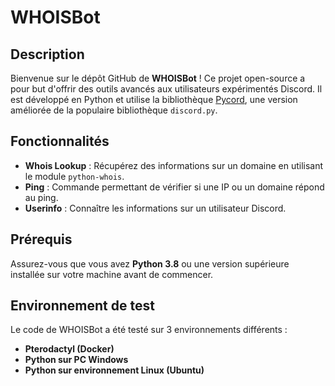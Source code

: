 # WHOISBot

## Description

Bienvenue sur le dépôt GitHub de **WHOISBot** ! Ce projet open-source a pour but d'offrir des outils avancés aux utilisateurs expérimentés Discord. Il est développé en Python et utilise la bibliothèque [Pycord](https://github.com/Pycord-Development/pycord), une version améliorée de la populaire bibliothèque `discord.py`. 

## Fonctionnalités

- **Whois Lookup** : Récupérez des informations sur un domaine en utilisant le module `python-whois`.
- **Ping** : Commande permettant de vérifier si une IP ou un domaine répond au ping.
- **Userinfo** : Connaître les informations sur un utilisateur Discord.

## Prérequis

Assurez-vous que vous avez **Python 3.8** ou une version supérieure installée sur votre machine avant de commencer.

## Environnement de test

Le code de WHOISBot a été testé sur 3 environnements différents :

- **Pterodactyl (Docker)**
- **Python sur PC Windows**
- **Python sur environnement Linux (Ubuntu)**
